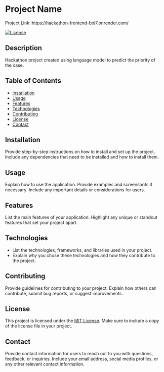 # Project Name

Project Link: https://hackathon-frontend-boi7.onrender.com/

[![License](https://img.shields.io/badge/license-MIT-blue.svg)](LICENSE)

## Description

Hackathon project created using language model to predict the priority of the case.

## Table of Contents

- [Installation](#installation)
- [Usage](#usage)
- [Features](#features)
- [Technologies](#technologies)
- [Contributing](#contributing)
- [License](#license)
- [Contact](#contact)

## Installation

Provide step-by-step instructions on how to install and set up the project. Include any dependencies that need to be installed and how to install them.

## Usage

Explain how to use the application. Provide examples and screenshots if necessary. Include any important details or considerations for users.

## Features

List the main features of your application. Highlight any unique or standout features that set your project apart.

## Technologies

- List the technologies, frameworks, and libraries used in your project.
- Explain why you chose these technologies and how they contribute to the project.

## Contributing

Provide guidelines for contributing to your project. Explain how others can contribute, submit bug reports, or suggest improvements.

## License

This project is licensed under the [MIT License](LICENSE). Make sure to include a copy of the license file in your project.

## Contact

Provide contact information for users to reach out to you with questions, feedback, or inquiries. Include your email address, social media profiles, or any other relevant contact information.
